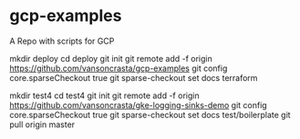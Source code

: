 # gcp-examples
A Repo with scripts for GCP


mkdir deploy
cd deploy
git init
git remote add -f origin https://github.com/vansoncrasta/gcp-examples
git config core.sparseCheckout true
git sparse-checkout set  docs terraform

mkdir test4
cd test4
git init
git remote add -f origin https://github.com/vansoncrasta/gke-logging-sinks-demo
git config core.sparseCheckout true
git sparse-checkout set docs test/boilerplate
git pull origin master
